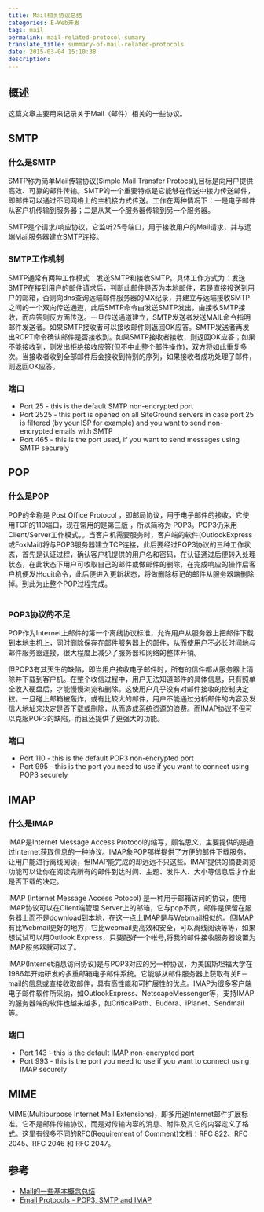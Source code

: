 ```yaml
---
title: Mail相关协议总结
categories: E-Web开发
tags: mail
permalink: mail-related-protocol-sumary
translate_title: summary-of-mail-related-protocols
date: 2015-03-04 15:10:38
description:
---
```

## 概述
这篇文章主要用来记录关于Mail（邮件）相关的一些协议。

## SMTP
### 什么是SMTP
SMTP称为简单Mail传输协议(Simple Mail Transfer Protocal),目标是向用户提供高效、可靠的邮件传输。SMTP的一个重要特点是它能够在传送中接力传送邮件，即邮件可以通过不同网络上的主机接力式传送。工作在两种情况下：一是电子邮件从客户机传输到服务器；二是从某一个服务器传输到另一个服务器。  

SMTP是个请求/响应协议，它监听25号端口，用于接收用户的Mail请求，并与远端Mail服务器建立SMTP连接。
<br />
### SMTP工作机制
SMTP通常有两种工作模式：发送SMTP和接收SMTP。具体工作方式为：发送SMTP在接到用户的邮件请求后，判断此邮件是否为本地邮件，若是直接投送到用户的邮箱，否则向dns查询远端邮件服务器的MX纪录，并建立与远端接收SMTP之间的一个双向传送通道，此后SMTP命令由发送SMTP发出，由接收SMTP接收，而应答则反方面传送。一旦传送通道建立，SMTP发送者发送MAIL命令指明邮件发送者。如果SMTP接收者可以接收邮件则返回OK应答。SMTP发送者再发出RCPT命令确认邮件是否接收到。如果SMTP接收者接收，则返回OK应答；如果不能接收到，则发出拒绝接收应答(但不中止整个邮件操作)，双方将如此重复多次。当接收者收到全部邮件后会接收到特别的序列，如果接收者成功处理了邮件，则返回OK应答。
<br /> 
### 端口
* Port 25 - this is the default SMTP non-encrypted port
* Port 2525 - this port is opened on all SiteGround servers in case port 25 is filtered (by your ISP for example) and you want to send non-encrypted emails with SMTP
* Port 465 - this is the port used, if you want to send messages using SMTP securely

## POP
### 什么是POP
POP的全称是 Post Office Protocol ，即邮局协议，用于电子邮件的接收，它使用TCP的110端口，现在常用的是第三版 ，所以简称为 POP3。POP3仍采用Client/Server工作模式，。当客户机需要服务时，客户端的软件(OutlookExpress或FoxMail)将与POP3服务器建立TCP连接，此后要经过POP3协议的三种工作状态，首先是认证过程，确认客户机提供的用户名和密码，在认证通过后便转入处理状态，在此状态下用户可收取自己的邮件或做邮件的删除，在完成响应的操作后客户机便发出quit命令，此后便进入更新状态，将做删除标记的邮件从服务器端删除掉。到此为止整个POP过程完成。   
<br />
### POP3协议的不足
POP作为Internet上邮件的第一个离线协议标准，允许用户从服务器上把邮件下载到本地主机上，同时删除保存在邮件服务器上的邮件，从而使用户不必长时间地与邮件服务器连接，很大程度上减少了服务器和网络的整体开销。  

但POP3有其天生的缺陷，即当用户接收电子邮件时，所有的信件都从服务器上清除并下载到客户机。在整个收信过程中，用户无法知道邮件的具体信息，只有照单全收入硬盘后，才能慢慢浏览和删除。这使用户几乎没有对邮件接收的控制决定权。一旦碰上邮箱被轰炸，或有比较大的邮件，用户不能通过分析邮件的内容及发信人地址来决定是否下载或删除，从而造成系统资源的浪费。而IMAP协议不但可以克服POP3的缺陷，而且还提供了更强大的功能。
<br />
### 端口
* Port 110 - this is the default POP3 non-encrypted port
* Port 995 - this is the port you need to use if you want to connect using POP3 securely

## IMAP
### 什么是IMAP
IMAP是Internet Message Access Protocol的缩写，顾名思义，主要提供的是通过Internet获取信息的一种协议。IMAP象POP那样提供了方便的邮件下载服务，让用户能进行离线阅读，但IMAP能完成的却远远不只这些。IMAP提供的摘要浏览功能可以让你在阅读完所有的邮件到达时间、主题、发件人、大小等信息后才作出是否下载的决定。  

IMAP (Internet Message Access Potocol) 是一种用于邮箱访问的协议，使用IMAP协议可以在Client端管理 Server上的邮箱，它与pop不同，邮件是保留在服务器上而不是download到本地，在这一点上IMAP是与Webmail相似的。但IMAP有比Webmail更好的地方，它比webmail更高效和安全，可以离线阅读等等，如果想试试可以用Outlook Express，只要配好一个帐号,将我的邮件接收服务器设置为IMAP服务器就可以了。  

IMAP(Internet消息访问协议)是与POP3对应的另一种协议，为美国斯坦福大学在1986年开始研发的多重邮箱电子邮件系统。它能够从邮件服务器上获取有关E－mail的信息或直接收取邮件，具有高性能和可扩展性的优点。IMAP为很多客户端电子邮件软件所采纳，如OutlookExpress、NetscapeMessenger等，支持IMAP的服务器端的软件也越来越多，如CriticalPath、Eudora、iPlanet、Sendmail等。
<br />
### 端口
* Port 143 - this is the default IMAP non-encrypted port
* Port 993 - this is the port you need to use if you want to connect using IMAP securely

## MIME
MIME(Multipurpose Internet Mail Extensions)，即多用途Internet邮件扩展标准。它不是邮件传输协议，而是对传输内容的消息、附件及其它的内容定义了格式。这里有很多不同的RFC(Requirement of Comment)文档：RFC 822、RFC 2045、RFC 2046 和 RFC 2047。 

## 参考
* [Mail的一些基本概念总结](blogread.cn/it/article/5906?f=wb1)
* [Email Protocols - POP3, SMTP and IMAP](https://www.siteground.com/tutorials/email/pop3-imap-smtp-ports.htm)

<br />